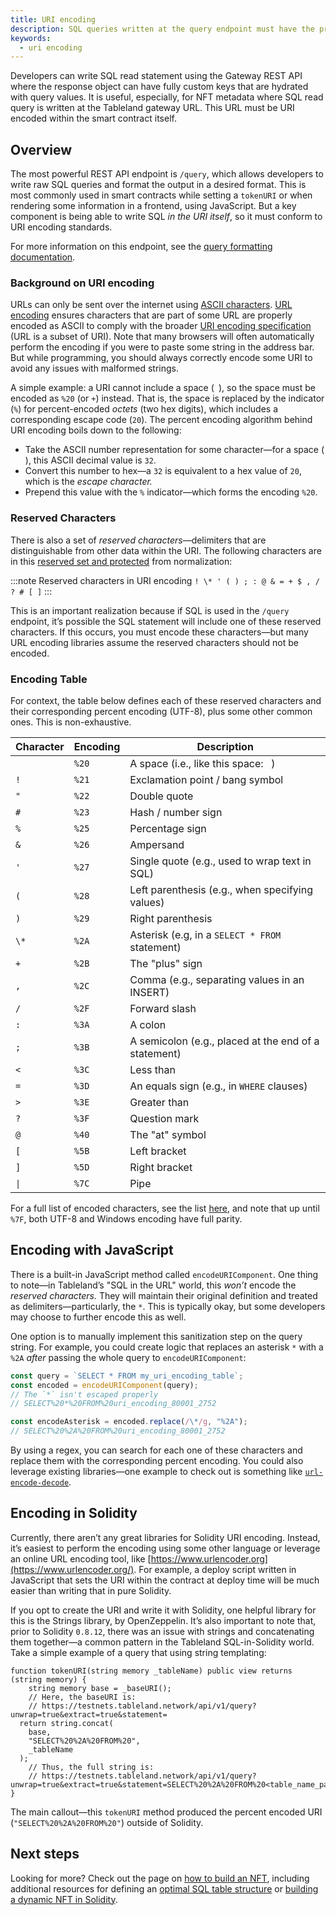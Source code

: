 ```yaml
---
title: URI encoding
description: SQL queries written at the query endpoint must have the proper encoding.
keywords:
  - uri encoding
---
```


Developers can write SQL read statement using the Gateway REST API where the response object can have fully custom keys that are hydrated with query values. It is useful, especially, for NFT metadata where SQL read query is written at the Tableland gateway URL. This URL must be URI encoded within the smart contract itself.

## Overview

The most powerful REST API endpoint is `/query`, which allows developers to write raw SQL queries and format the output in a desired format. This is most commonly used in smart contracts while setting a `tokenURI` or when rendering some information in a frontend, using JavaScript. But a key component is being able to write SQL _in the URI itself_, so it must conform to URI encoding standards.

For more information on this endpoint, see the [query formatting documentation](/validator/api/query-formatting).

### Background on URI encoding

URLs can only be sent over the internet using [ASCII characters](https://www.w3schools.com/charsets/ref_html_ascii.asp). [URL encoding](https://en.wikipedia.org/wiki/Percent-encoding) ensures characters that are part of some URL are properly encoded as ASCII to comply with the broader [URI encoding specification](https://datatracker.ietf.org/doc/html/rfc3986) (URL is a subset of URI). Note that many browsers will often automatically perform the encoding if you were to paste some string in the address bar. But while programming, you should always correctly encode some URI to avoid any issues with malformed strings.

A simple example: a URI cannot include a space (` `), so the space must be encoded as `%20` (or `+`) instead. That is, the space is replaced by the indicator (`%`) for percent-encoded _octets_ (two hex digits), which includes a corresponding escape code (`20`). The percent encoding algorithm behind URI encoding boils down to the following:

- Take the ASCII number representation for some character—for a space (` `), this ASCII decimal value is `32`.
- Convert this number to hex—a `32` is equivalent to a hex value of `20`, which is the _escape character._
- Prepend this value with the `%` indicator—which forms the encoding `%20`.

### Reserved Characters

There is also a set of _reserved characters_—delimiters that are distinguishable from other data within the URI. The following characters are in this [reserved set and protected](https://datatracker.ietf.org/doc/html/rfc3986#page-13) from normalization:

:::note Reserved characters in URI encoding
`! \* ' ( ) ; : @ & = + $ , / ? # [ ]`
:::

This is an important realization because if SQL is used in the `/query` endpoint, it’s possible the SQL statement will include one of these reserved characters. If this occurs, you must encode these characters—but many URL encoding libraries assume the reserved characters should not be encoded.

### Encoding Table

For context, the table below defines each of these reserved characters and their corresponding percent encoding (UTF-8), plus some other common ones. This is non-exhaustive.

| Character | Encoding | Description                                          |
| --------- | -------- | ---------------------------------------------------- |
| &nbsp;    | `%20`    | A space (i.e., like this space: <code>&nbsp;</code>) |
| `!`       | `%21`    | Exclamation point / bang symbol                      |
| `"`       | `%22`    | Double quote                                         |
| `#`       | `%23`    | Hash / number sign                                   |
| `%`       | `%25`    | Percentage sign                                      |
| `&`       | `%26`    | Ampersand                                            |
| `'`       | `%27`    | Single quote (e.g., used to wrap text in SQL)        |
| `(`       | `%28`    | Left parenthesis (e.g., when specifying values)      |
| `)`       | `%29`    | Right parenthesis                                    |
| `\*`      | `%2A`    | Asterisk (e.g, in a `SELECT * FROM` statement)       |
| `+`       | `%2B`    | The "plus" sign                                      |
| `,`       | `%2C`    | Comma (e.g., separating values in an INSERT)         |
| `/`       | `%2F`    | Forward slash                                        |
| `:`       | `%3A`    | A colon                                              |
| `;`       | `%3B`    | A semicolon (e.g., placed at the end of a statement) |
| `<`       | `%3C`    | Less than                                            |
| `=`       | `%3D`    | An equals sign (e.g., in `WHERE` clauses)            |
| `>`       | `%3E`    | Greater than                                         |
| `?`       | `%3F`    | Question mark                                        |
| `@`       | `%40`    | The "at" symbol                                      |
| `[`       | `%5B`    | Left bracket                                         |
| `]`       | `%5D`    | Right bracket                                        |
| `\|`      | `%7C`    | Pipe                                                 |

For a full list of encoded characters, see the list [here](https://www.w3schools.com/tags/ref_urlencode.ASP), and note that up until `%7F`, both UTF-8 and Windows encoding have full parity.

## Encoding with JavaScript

There is a built-in JavaScript method called `encodeURIComponent`. One thing to note—in Tableland’s "SQL in the URL" world, this _won’t_ encode the _reserved characters._ They will maintain their original definition and treated as delimiters—particularly, the `*`. This is typically okay, but some developers may choose to further encode this as well.

One option is to manually implement this sanitization step on the query string. For example, you could create logic that replaces an asterisk `*` with a `%2A` _after_ passing the whole query to `encodeURIComponent`:

```jsx
const query = `SELECT * FROM my_uri_encoding_table`;
const encoded = encodeURIComponent(query);
// The `*` isn't escaped properly
// SELECT%20*%20FROM%20uri_encoding_80001_2752

const encodeAsterisk = encoded.replace(/\*/g, "%2A");
// SELECT%20%2A%20FROM%20uri_encoding_80001_2752
```

By using a regex, you can search for each one of these characters and replace them with the corresponding percent encoding. You could also leverage existing libraries—one example to check out is something like [`url-encode-decode`](https://github.com/tiaanduplessis/url-encode-decode).

## Encoding in Solidity

Currently, there aren’t any great libraries for Solidity URI encoding. Instead, it’s easiest to perform the encoding using some other language or leverage an online URL encoding tool, like [https://www.urlencoder.org](https://www.urlencoder.org/). For example, a deploy script written in JavaScript that sets the URI within the contract at deploy time will be much easier than writing that in pure Solidity.

If you opt to create the URI and write it with Solidity, one helpful library for this is the Strings library, by OpenZeppelin. It’s also important to note that, prior to Solidity `0.8.12`, there was an issue with strings and concatenating them together—a common pattern in the Tableland SQL-in-Solidity world. Take a simple example of a query that using string templating:

```solidity
function tokenURI(string memory _tableName) public view returns (string memory) {
	string memory base = _baseURI();
	// Here, the baseURI is:
	// https://testnets.tableland.network/api/v1/query?unwrap=true&extract=true&statement=
  return string.concat(
    base,
    "SELECT%20%2A%20FROM%20",
    _tableName
  );
	// Thus, the full string is:
	// https://testnets.tableland.network/api/v1/query?unwrap=true&extract=true&statement=SELECT%20%2A%20FROM%20<table_name_param>
}
```

The main callout—this `tokenURI` method produced the percent encoded URI (`"SELECT%20%2A%20FROM%20"`) outside of Solidity.

## Next steps

Looking for more? Check out the page on [how to build an NFT](/playbooks/concepts/how-to-build-an-nft), including additional resources for defining an [optimal SQL table structure](/playbooks/concepts/nft-metadata) or [building a dynamic NFT in Solidity](/tutorials/dynamic-nft-solidity).
